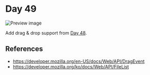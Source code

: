 # Day 49

![Preview image](sample.gif)

Add drag & drop support from [Day 48](../048).

## References

* https://developer.mozilla.org/en-US/docs/Web/API/DragEvent
* https://developer.mozilla.org/ko/docs/Web/API/FileList

